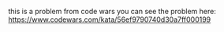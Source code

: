 this is a problem from code wars
you can see the problem here: https://www.codewars.com/kata/56ef9790740d30a7ff000199
